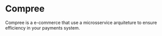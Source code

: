 # Compree
Compree is a e-commerce that use a microsservice arquiteture to ensure efficiency in your payments system.
